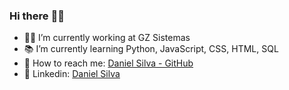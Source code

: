 ### Hi there :wave::smile:

- :technologist: I’m currently working at GZ Sistemas
- :books: I’m currently learning Python, JavaScript, CSS, HTML, SQL
- :email: How to reach me: [Daniel Silva - GitHub](https://github.com/Daniel-Silva97)
- :link:  Linkedin: [Daniel Silva](https://www.linkedin.com/in/danielspedro/)


